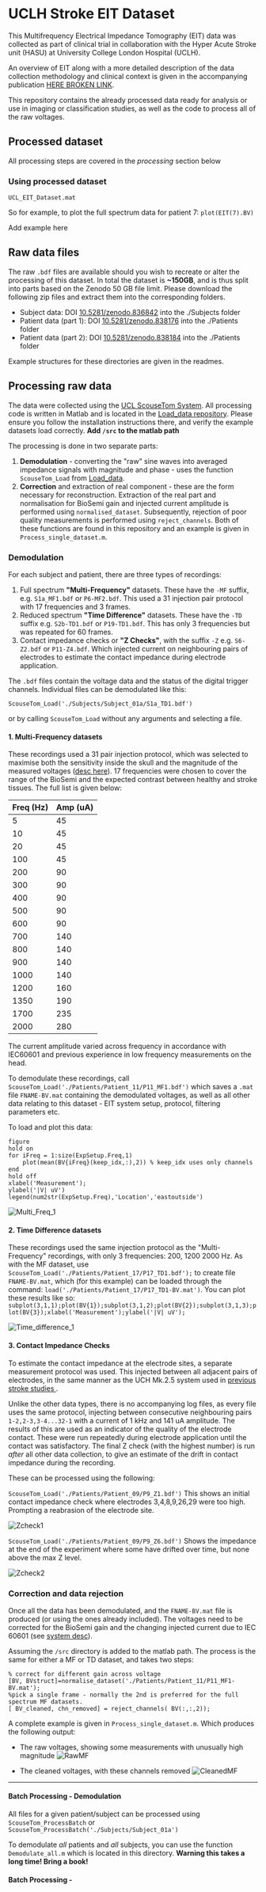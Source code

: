 # UCLH Stroke EIT Dataset
This Multifrequency Electrical Impedance Tomography (EIT) data was collected as part of clinical trial in collaboration with the Hyper Acute Stroke unit (HASU) at University College London Hospital (UCLH).

An overview of EIT along with a more detailed description of the data collection methodology and clinical context is given in the accompanying publication [HERE BROKEN LINK](badbad).

This repository contains the already processed data ready for analysis or use in imaging or classification studies, as well as the code to process all of the raw voltages.

## Processed dataset

All processing steps are covered in the _processing_ section below


### Using processed dataset

`UCL_EIT_Dataset.mat`

So for example, to plot the full spectrum data for patient 7: `plot(EIT(7).BV)`


Add example here



## Raw data files
The raw `.bdf` files are available should you wish to recreate or alter the processing of this dataset. In total the dataset is **~150GB**, and is thus split into parts based on the Zenodo 50 GB file limit.  Please download the following zip files and extract them into the corresponding folders.

-   Subject data:  DOI [10.5281/zenodo.836842](10.5281/zenodo.836842) into the ./Subjects folder
-   Patient data (part 1): DOI [10.5281/zenodo.838176](10.5281/zenodo.838176) into the ./Patients folder
-   Patient data (part 2): DOI [10.5281/zenodo.838184](10.5281/zenodo.838184) into the ./Patients folder

Example structures for these directories are given in the readmes.

## Processing raw data
The data were collected using the [UCL ScouseTom System](https://github.com/EIT-team/ScouseTom). All processing code is written in Matlab and is located in the [Load_data repository](https://github.com/EIT-team/Load_data). Please ensure you follow the installation instructions there, and verify the example datasets load correctly. **Add `/src` to the matlab path**

The processing is done in two separate parts:
1. **Demodulation** - converting the "raw" sine waves into averaged impedance signals with magnitude and phase - uses the function `ScouseTom_Load` from [Load_data](https://github.com/EIT-team/Load_data).
2. **Correction** and extraction of real component - these are the form necessary for reconstruction. Extraction of the real part and normalisation for BioSemi gain and injected current amplitude is performed using `normalised_dataset`. Subsequently, rejection of poor quality measurements is performed using `reject_channels`. Both of these functions are found in this repository and an example is given in `Process_single_dataset.m`.

### Demodulation
For each subject and patient, there are three types of recordings:

1.  Full spectrum **"Multi-Frequency"** datasets. These have the `-MF` suffix, e.g. `S1a_MF1.bdf` or `P6-MF2.bdf`. This used a 31 injection pair protocol with 17 frequencies and 3 frames.
2.  Reduced spectrum **"Time Difference"** datasets. These have the `-TD` suffix e.g. `S2b-TD1.bdf` or `P19-TD1.bdf`. This has only 3 frequencies but was repeated for 60 frames.
3.  Contact impedance checks  or **"Z Checks"**, with the suffix `-Z` e.g. `S6-Z2.bdf` or `P11-Z4.bdf`. Which injected current on neighbouring pairs of electrodes to estimate the contact impedance during electrode application.

The `.bdf` files contain the voltage data and the status of the digital trigger channels. Individual files can be demodulated like this:
```
ScouseTom_Load('./Subjects/Subject_01a/S1a_TD1.bdf')
```
or by calling `ScouseTom_Load` without any arguments and selecting a file.

#### 1. Multi-Frequency datasets
These recordings used a 31 pair injection protocol, which was selected to maximise both the sensitivity inside the skull and the magnitude of the measured voltages ([desc here](http://dx.doi.org/10.1088/0967-3334/35/6/1051)). 17 frequencies were chosen to cover the range of the BioSemi and the expected contrast between healthy and stroke tissues. The full list is given below:

| Freq (Hz) | Amp (uA) |
|-----------|----------|
| 5         | 45       |
| 10        | 45       |
| 20        | 45       |
| 100       | 45       |
| 200       | 90       |
| 300       | 90       |
| 400       | 90       |
| 500       | 90       |
| 600       | 90       |
| 700       | 140      |
| 800       | 140      |
| 900       | 140      |
| 1000      | 140      |
| 1200      | 160      |
| 1350      | 190      |
| 1700      | 235      |
| 2000      | 280      |

The current amplitude varied across frequency in accordance with IEC60601 and previous experience in low frequency measurements on the head.

To demodulate these recordings, call `ScouseTom_Load('./Patients/Patient_11/P11_MF1.bdf')` which saves a `.mat` file `FNAME-BV.mat` containing the demodulated voltages, as well as all other data relating to this dataset - EIT system setup, protocol, filtering parameters etc.

To load and plot this data:
```
figure
hold on
for iFreq = 1:size(ExpSetup.Freq,1)
    plot(mean(BV{iFreq}(keep_idx,:),2)) % keep_idx uses only channels
end
hold off
xlabel('Measurement');
ylabel('|V| uV')
legend(num2str(ExpSetup.Freq),'Location','eastoutside')
```
![Multi_Freq_1](https://raw.githubusercontent.com/EIT-team/Stroke_EIT_Dataset/master/example_figures/MF_1.png)

#### 2. Time Difference datasets
These recordings used the same injection protocol as the "Multi-Frequency" recordings, with only 3 frequencies: 200, 1200 2000 Hz. As with the MF dataset, use `ScouseTom_Load('./Patients/Patient_17/P17_TD1.bdf');` to create file `FNAME-BV.mat`, which (for this example) can be loaded through the command:
`load('./Patients/Patient_17/P17_TD1-BV.mat')`.  You can plot these results like so: `subplot(3,1,1);plot(BV{1});subplot(3,1,2);plot(BV{2});subplot(3,1,3);plot(BV{3});xlabel('Measurement');ylabel('|V| uV');`

![Time_difference_1](https://raw.githubusercontent.com/EIT-team/Stroke_EIT_Dataset/master/example_figures/TD_1.png)


#### 3. Contact Impedance Checks
To estimate the contact impedance at the electrode sites, a separate measurement protocol was used. This injected between all adjacent pairs of electrodes, in the same manner as the UCH Mk.2.5 system used in [previous stroke studies ](http://dx.doi.org/10.1088/0967-3334/27/5/S13).

Unlike the other data types, there is no accompanying log files, as every file uses the same protocol, injecting between consecutive neighbouring pairs `1-2,2-3,3-4...32-1` with a current of 1 kHz and 141 uA amplitude. The results of this are used as an indicator of the quality of the electrode contact. These were run repeatedly during electrode application until the contact was satisfactory. The final Z check (with the highest number) is run _after_ all other data collection, to give an estimate of the drift in contact impedance during the recording.

These can be processed using the following:

`ScouseTom_Load('./Patients/Patient_09/P9_Z1.bdf')`
This shows an initial contact impedance check where electrodes 3,4,8,9,26,29 were too high. Prompting a reabrasion of the electrode site.

![Zcheck1](https://raw.githubusercontent.com/EIT-team/Stroke_EIT_Dataset/master/example_figures/Zchk_1.png)

`ScouseTom_Load('./Patients/Patient_09/P9_Z6.bdf')`
Shows the impedance at the end of the experiment where some have drifted over time, but none above the max Z level.

![Zcheck2](https://raw.githubusercontent.com/EIT-team/Stroke_EIT_Dataset/master/example_figures/Zchk_2.png)

### Correction and data rejection

Once all the data has been demodulated, and the `FNAME-BV.mat` file is produced (or using the ones already included). The voltages need to be corrected for the BioSemi gain and the changing injected current due to IEC 60601 (see [system desc](http://dx.doi.org/10.3390/s17020280)).

Assuming the `/src` directory is added to the matlab path. The process is the same for either a MF or TD dataset, and takes two steps:

```
% correct for different gain across voltage
[BV, BVstruct]=normalise_dataset('./Patients/Patient_11/P11_MF1-BV.mat');
%pick a single frame - normally the 2nd is preferred for the full spectrum MF datasets.
[ BV_cleaned, chn_removed] = reject_channels( BV(:,:,2));
```
A complete example is given in `Process_single_dataset.m`. Which produces the following output:

- The raw voltages, showing some measurements with unusually high magnitude ![RawMF](https://raw.githubusercontent.com/EIT-team/Stroke_EIT_Dataset/master/example_figures/MF_BV_raw.png)

- The cleaned voltages, with these channels removed
![CleanedMF](https://raw.githubusercontent.com/EIT-team/Stroke_EIT_Dataset/master/example_figures/MF_BV_cleaned.png)



-----

#### Batch Processing - Demodulation
All files for a given patient/subject can be processed using `ScouseTom_ProcessBatch` or `ScouseTom_ProcessBatch('./Subjects/Subject_01a')`

To demodulate *all* patients and *all* subjects, you can use the function `Demodulate_all.m` which is located in this directory. **Warning this takes a long time! Bring a book!**

#### Batch Processing -
